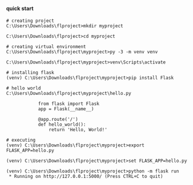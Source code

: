 #### quick start

	# creating project
	C:\Users\Downloads\flproject>mkdir myproject
	
	C:\Users\Downloads\flproject>cd myproject

	# creating virtual environment	
	C:\Users\Downloads\flproject\myproject>py -3 -m venv venv

	C:\Users\Downloads\flproject\myproject>venv\Scripts\activate

	# installing flask
	(venv) C:\Users\Downloads\flproject\myproject>pip install Flask

	# hello world 
	C:\Users\Downloads\flproject\myproject\hello.py

				from flask import Flask
				app = Flask(__name__)

				@app.route('/')
				def hello_world():
					return 'Hello, World!'

	# executing 
	(venv) C:\Users\Downloads\flproject\myproject>export FLASK_APP=hello.py

	(venv) C:\Users\Downloads\flproject\myproject>set FLASK_APP=hello.py

	(venv) C:\Users\Downloads\flproject\myproject>python -m flask run
	 * Running on http://127.0.0.1:5000/ (Press CTRL+C to quit)

